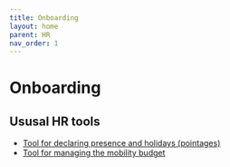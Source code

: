 ```yaml
---
title: Onboarding
layout: home
parent: HR
nav_order: 1
---
```

# Onboarding 

## Ususal HR tools

- [Tool for declaring presence and holidays (pointages)](https://signin.acerta.be/am/XUI/?realm=/alpha&goto=https%3A%2F%2Fsignin.acerta.be%2Fam%2Foauth2%2Fauthorize%3Fscope%3Dopenid%2520identification_type%2520user_code%26state%3DAa68WvrR4MDHaGEcoMCMEwI3sE8HSjZhgYWQFTh0o70.5VBZx658YoU.MyAcerta%26response_type%3Dcode%26client_id%3Dacerta-rhsso%26redirect_uri%3Dhttps%3A%2F%2Flogin.acerta.be%2Fauth%2Frealms%2FPRD%2Fbroker%2Facerta-ciam%2Fendpoint%26nonce%3D8bijiUkoRL1CyZCw22m4VA&locale=fr#/)
- [Tool for managing the mobility budget](https://login.mbrella.io/u/login?state=hqFo2SBkandIaHZKX255Ui1oUEdjN1BIakl6SjBWaUpQaElvb6Fur3VuaXZlcnNhbC1sb2dpbqN0aWTZIFlwU1dXY2tYRXpfOWZIbU9EYXBMckl3Qk9JMHRDMG5to2NpZNkgRER4OFZnZ0wwYkFHT2FJZ3Z6dWthMnAxN2xuU3UzQWmlb3JnaWS0b3JnX1BzT3R4WlVXeGRwcE55cEOnb3JnbmFtZadtYnJlbGxh)
